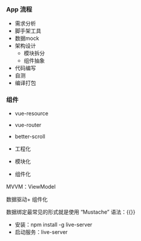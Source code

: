 ### App 流程
- 需求分析
- 脚手架工具
- 数据mock
- 架构设计
  - 模块拆分
  - 组件抽象
- 代码编写
- 自测
- 编译打包

### 组件
- vue-resource
- vue-router
- better-scroll

- 工程化
- 模块化
- 组件化


MVVM：ViewModel

数据驱动+ 组件化

数据绑定最常见的形式就是使用 “Mustache” 语法：{{}}

- 安装：npm install -g live-server
- 启动服务：live-server

